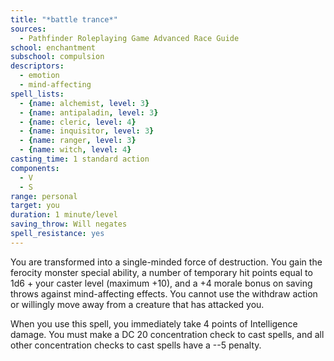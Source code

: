 ```yaml
---
title: "*battle trance*"
sources:
  - Pathfinder Roleplaying Game Advanced Race Guide
school: enchantment
subschool: compulsion
descriptors:
  - emotion
  - mind-affecting
spell_lists:
  - {name: alchemist, level: 3}
  - {name: antipaladin, level: 3}
  - {name: cleric, level: 4}
  - {name: inquisitor, level: 3}
  - {name: ranger, level: 3}
  - {name: witch, level: 4}
casting_time: 1 standard action
components:
  - V
  - S
range: personal
target: you
duration: 1 minute/level
saving_throw: Will negates
spell_resistance: yes
---
```


You are transformed into a single-minded force of destruction. You gain the ferocity monster special ability, a number of temporary hit points equal to 1d6 + your caster level (maximum +10), and a +4 morale bonus on saving throws against mind-affecting effects. You cannot use the withdraw action or willingly move away from a creature that has attacked you.

When you use this spell, you immediately take 4 points of Intelligence damage. You must make a DC 20 concentration check to cast spells, and all other concentration checks to cast spells have a --5 penalty.
